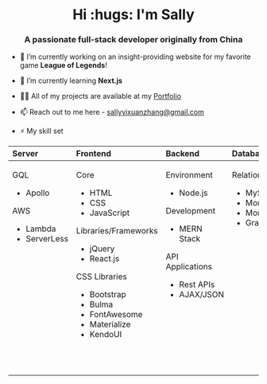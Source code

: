 
<h1 align="center">Hi :hugs: I'm Sally</h1>
<h3 align="center">A passionate full-stack developer originally from China</h3>

- 🔭 I’m currently working on an insight-providing website for my favorite game **League of Legends**!

- 🌱 I’m currently learning **Next.js**

- 👨‍💻 All of my projects are available at my [Portfolio](https://banbanleelee.github.io/ReactPortfolio/)

- 📫 Reach out to me here - sallyyixuanzhang@gmail.com

- ⚡ My skill set

<table>
<thead>
<tr ALIGN="LEFT">
<th>Server</th>
<th>Frontend</th>
<th>Backend</th>
<th>Databases</th>
<th>Miscellaneous</th>
</tr>
</thead>
<tbody>
<tr VALIGN="TOP">
<td><p>GQL</p><ul><li>Apollo</li></ul><p>AWS</p><ul><li>Lambda</li><li>ServerLess</li></ul></td>
<td><p>Core</p><ul><li>HTML</li><li>CSS</li><li>JavaScript</li></ul><p>Libraries/Frameworks</p><ul><li>jQuery</li><li>React.js</li></ul><p>CSS Libraries</p><ul><li>Bootstrap</li><li>Bulma</li><li>FontAwesome</li><li>Materialize</li><li>KendoUI</li></ul></td>
<td><p>Environment</p><ul><li>Node.js</li></ul><p>Development</p><ul><li>MERN Stack</li></ul><p>API Applications</p><ul><li>Rest APIs</li><li>AJAX/JSON</li></ul></td>
<td><p>Relational</p><ul><li>MySQL</li><li>MongoDB</li><li>Mongoose</li><li>GraphQL</li></ul></td>
<td><p>Process Management</p><ul><li>Agile Methodology</li></ul><p>Source Control</p><ul><li>Git, Shell Scripting</li></ul><p>IDEs</p><ul><li>Visual Studio Code</li></ul><p>Graphics</p><ul><li>Adobe Photoshop</li><li>Canva</li></ul></td>
</tr>
</tbody>
</table>
